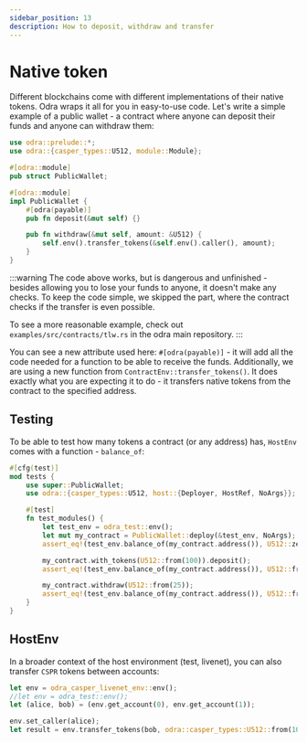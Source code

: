 ```yaml
---
sidebar_position: 13
description: How to deposit, withdraw and transfer
---
```


# Native token
Different blockchains come with different implementations of their native tokens. Odra wraps it all for you
in easy-to-use code. Let's write a simple example of a public wallet - a contract where anyone can deposit
their funds and anyone can withdraw them:

```rust title="examples/src/features/native_token.rs"
use odra::prelude::*;
use odra::{casper_types::U512, module::Module};

#[odra::module]
pub struct PublicWallet;

#[odra::module]
impl PublicWallet {
    #[odra(payable)]
    pub fn deposit(&mut self) {}

    pub fn withdraw(&mut self, amount: &U512) {
        self.env().transfer_tokens(&self.env().caller(), amount);
    }
}
```

:::warning
The code above works, but is dangerous and unfinished - besides allowing you to lose your funds to anyone, it doesn't make
any checks. To keep the code simple, we skipped the part, where the contract checks if the transfer is
even possible.

To see a more reasonable example, check out `examples/src/contracts/tlw.rs` in the odra main repository.
:::

You can see a new attribute used here: `#[odra(payable)]` - it will add all the code needed for a function to
be able to receive the funds. Additionally, we are using a new function from `ContractEnv::transfer_tokens()`.
It does exactly what you are expecting it to do - it transfers native tokens from the contract to the
specified address.

## Testing
To be able to test how many tokens a contract (or any address) has, `HostEnv` comes with a function -
`balance_of`:

```rust title="examples/src/features/native_token.rs"
#[cfg(test)]
mod tests {
    use super::PublicWallet;
    use odra::{casper_types::U512, host::{Deployer, HostRef, NoArgs}};

    #[test]
    fn test_modules() {
        let test_env = odra_test::env();
        let mut my_contract = PublicWallet::deploy(&test_env, NoArgs);
        assert_eq!(test_env.balance_of(my_contract.address()), U512::zero());

        my_contract.with_tokens(U512::from(100)).deposit();
        assert_eq!(test_env.balance_of(my_contract.address()), U512::from(100));

        my_contract.withdraw(U512::from(25));
        assert_eq!(test_env.balance_of(my_contract.address()), U512::from(75));
    }
}
```

## HostEnv
In a broader context of the host environment (test, livenet), you can also transfer `CSPR` tokens between accounts:

```rust showLineNumbers
let env = odra_casper_livenet_env::env();
//let env = odra_test::env();
let (alice, bob) = (env.get_account(0), env.get_account(1));

env.set_caller(alice);
let result = env.transfer_tokens(bob, odra::casper_types::U512::from(100));
```
